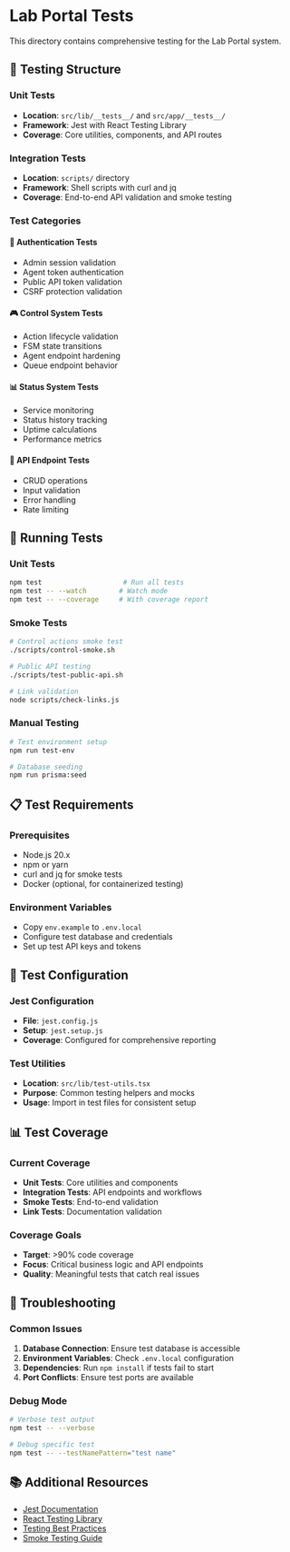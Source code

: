 # Lab Portal Tests

This directory contains comprehensive testing for the Lab Portal system.

## 🧪 Testing Structure

### Unit Tests
- **Location**: `src/lib/__tests__/` and `src/app/__tests__/`
- **Framework**: Jest with React Testing Library
- **Coverage**: Core utilities, components, and API routes

### Integration Tests
- **Location**: `scripts/` directory
- **Framework**: Shell scripts with curl and jq
- **Coverage**: End-to-end API validation and smoke testing

### Test Categories

#### 🔐 Authentication Tests
- Admin session validation
- Agent token authentication
- Public API token validation
- CSRF protection validation

#### 🎮 Control System Tests
- Action lifecycle validation
- FSM state transitions
- Agent endpoint hardening
- Queue endpoint behavior

#### 📊 Status System Tests
- Service monitoring
- Status history tracking
- Uptime calculations
- Performance metrics

#### 🚀 API Endpoint Tests
- CRUD operations
- Input validation
- Error handling
- Rate limiting

## 🚀 Running Tests

### Unit Tests
```bash
npm test                    # Run all tests
npm test -- --watch        # Watch mode
npm test -- --coverage     # With coverage report
```

### Smoke Tests
```bash
# Control actions smoke test
./scripts/control-smoke.sh

# Public API testing
./scripts/test-public-api.sh

# Link validation
node scripts/check-links.js
```

### Manual Testing
```bash
# Test environment setup
npm run test-env

# Database seeding
npm run prisma:seed
```

## 📋 Test Requirements

### Prerequisites
- Node.js 20.x
- npm or yarn
- curl and jq for smoke tests
- Docker (optional, for containerized testing)

### Environment Variables
- Copy `env.example` to `.env.local`
- Configure test database and credentials
- Set up test API keys and tokens

## 🔧 Test Configuration

### Jest Configuration
- **File**: `jest.config.js`
- **Setup**: `jest.setup.js`
- **Coverage**: Configured for comprehensive reporting

### Test Utilities
- **Location**: `src/lib/test-utils.tsx`
- **Purpose**: Common testing helpers and mocks
- **Usage**: Import in test files for consistent setup

## 📊 Test Coverage

### Current Coverage
- **Unit Tests**: Core utilities and components
- **Integration Tests**: API endpoints and workflows
- **Smoke Tests**: End-to-end validation
- **Link Tests**: Documentation validation

### Coverage Goals
- **Target**: >90% code coverage
- **Focus**: Critical business logic and API endpoints
- **Quality**: Meaningful tests that catch real issues

## 🐛 Troubleshooting

### Common Issues
1. **Database Connection**: Ensure test database is accessible
2. **Environment Variables**: Check `.env.local` configuration
3. **Dependencies**: Run `npm install` if tests fail to start
4. **Port Conflicts**: Ensure test ports are available

### Debug Mode
```bash
# Verbose test output
npm test -- --verbose

# Debug specific test
npm test -- --testNamePattern="test name"
```

## 📚 Additional Resources

- [Jest Documentation](https://jestjs.io/)
- [React Testing Library](https://testing-library.com/docs/react-testing-library/intro/)
- [Testing Best Practices](../docs/dev/TESTING.md)
- [Smoke Testing Guide](../docs/dev/SMOKE_TESTING.md)
